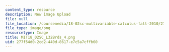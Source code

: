 ```yaml
---
content_type: resource
description: New image Upload
file: null
file_location: /coursemedia/18-02sc-multivariable-calculus-fall-2010/277f54d02cd2440d8617e7c5a7cffb60_MIT18_02SC_L32Brds_4.png
file_type: image/png
resourcetype: Image
title: MIT18_02SC_L32Brds_4.png
uid: 277f54d0-2cd2-440d-8617-e7c5a7cffb60
---
```

